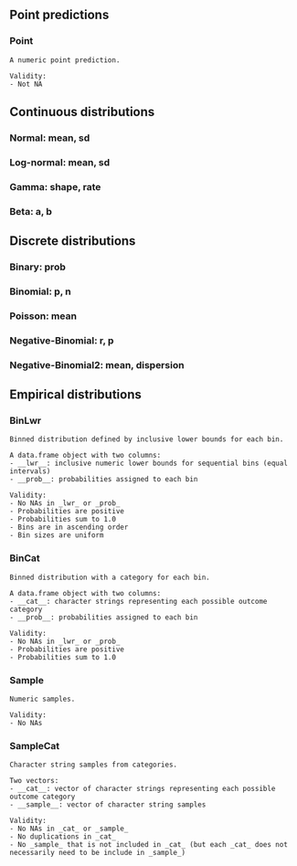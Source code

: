 ## Point predictions
### __Point__
	A numeric point prediction.
	
	Validity:
  	- Not NA
	

## Continuous distributions
### __Normal__: mean, sd
### __Log-normal__: mean, sd
### __Gamma__: shape, rate
### __Beta__: a, b


## Discrete distributions
### __Binary__: prob
### __Binomial__: p, n
### __Poisson__: mean
### __Negative-Binomial__: r, p
### __Negative-Binomial2__: mean, dispersion


## Empirical distributions
### __BinLwr__
	Binned distribution defined by inclusive lower bounds for each bin.

	A data.frame object with two columns:
	- __lwr__: inclusive numeric lower bounds for sequential bins (equal intervals)
  	- __prob__: probabilities assigned to each bin 

	Validity:
	- No NAs in _lwr_ or _prob_
	- Probabilities are positive
	- Probabilities sum to 1.0
	- Bins are in ascending order
	- Bin sizes are uniform
	
### __BinCat__
	Binned distribution with a category for each bin. 

	A data.frame object with two columns:
  	- __cat__: character strings representing each possible outcome category
  	- __prob__: probabilities assigned to each bin 

	Validity:
	- No NAs in _lwr_ or _prob_
	- Probabilities are positive
	- Probabilities sum to 1.0
	
### __Sample__
	Numeric samples.
  
	Validity:
	- No NAs
	
### __SampleCat__ 
	Character string samples from categories.

	Two vectors:
  	- __cat__: vector of character strings representing each possible outcome category
  	- __sample__: vector of character string samples

	Validity:
	- No NAs in _cat_ or _sample_
	- No duplications in _cat_
	- No _sample_ that is not included in _cat_ (but each _cat_ does not necessarily need to be include in _sample_)
